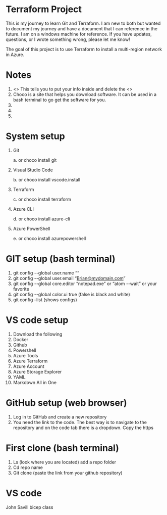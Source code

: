 # Terraform Project

This is my journey to learn Git and Terraform.  I am new to both but wanted to document my journey and have a document that I can reference in the future.  I am on a windows machine for reference.  If you have updates, questions, or I wrote something wrong, please let me know!   

The goal of this project is to use Terraform to install a multi-region network in Azure. 

# Notes
1.	<>  This tells you to put your info inside and delete the <>
2.	 Choco is a site that helps you download software.  It can be used in a bash terminal to go get the software for you.  
3.	 
4.	 
5.	 

# System setup
1.	Git 

    a.	or choco install git

2.	Visual Studio Code 

    b.	or choco install vscode.install

3.	Terraform 

    c.	or choco install terraform

4.	Azure CLI 

    d.	or choco install azure-cli

5.	Azure PowerShell 

    e.	 or choco install azurepowershell

# GIT setup (bash terminal)
1.	git config --global user.name “<Brian>“
2.	git config --global user.email “<Brian@mydomain.com>”
3.	git config --global core.editor “notepad.exe” 
or “atom --wait” or your favorite
4.    git config --global color.ui true (false is black and white)
5.	git config –list (shows configs)

# VS code setup
1.	Download the following 
2.	Docker
3.	Github
4.	Powershell
5.	Azure Tools
6.	Azure Terraform
7.	Azure Account
8.	Azure Storage Explorer
9.	YAML
10.	Markdown All in One


# GitHub setup (web browser)
1.    Log in to GitHub and create a new repository 
2.    You need the link to the code.  The best way is to navigate to the repository and on the code tab there is a dropdown.  Copy the https

# First clone (bash terminal)
1.	Ls (look where you are located) add a repo folder
2.	Cd repo name
3.	Git clone (paste the link from your github repository) 
	
# VS code
	





John Savill bicep class
